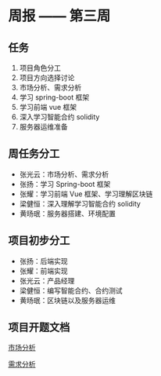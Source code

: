 # 周报 —— 第三周

## 任务

1. 项目角色分工
2. 项目方向选择讨论
3. 市场分析、需求分析
4. 学习 spring-boot 框架
5. 学习前端 vue 框架
6. 深入学习智能合约 solidity
7. 服务器运维准备

## 周任务分工

- 张光云：市场分析、需求分析
- 张扬：学习 Spring-boot 框架
- 张耀：学习前端 Vue 框架、学习理解区块链
- 梁健恒：深入理解学习智能合约 solidity
- 黄旸珉：服务器搭建、环境配置

## 项目初步分工

- 张扬：后端实现
- 张耀：前端实现
- 张光云：产品经理
- 梁健恒：编写智能合约、合约测试
- 黄旸珉：区块链以及服务器运维

## 项目开题文档

[市场分析](../day3/张光云/市场分析.md)

[需求分析](../day3/张光云/需求分析.md)
